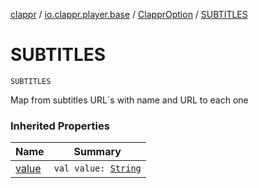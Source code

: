 [clappr](../../index.md) / [io.clappr.player.base](../index.md) / [ClapprOption](index.md) / [SUBTITLES](.)

# SUBTITLES

`SUBTITLES`

Map from subtitles URL`s with name and URL to each one

### Inherited Properties

| Name | Summary |
|---|---|
| [value](value.md) | `val value: `[`String`](https://kotlinlang.org/api/latest/jvm/stdlib/kotlin/-string/index.html) |
